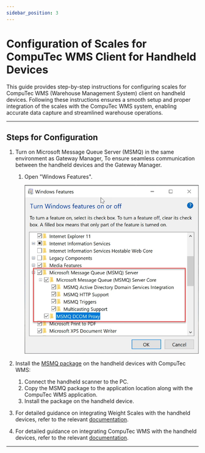 ```yaml
---
sidebar_position: 3
---
```


# Configuration of Scales for CompuTec WMS Client for Handheld Devices

This guide provides step-by-step instructions for configuring scales for CompuTec WMS (Warehouse Management System) client on handheld devices. Following these instructions ensures a smooth setup and proper integration of the scales with the CompuTec WMS system, enabling accurate data capture and streamlined warehouse operations.

---

## Steps for Configuration

1. Turn on Microsoft Message Queue Server (MSMQ) in the same environment as Gateway Manager, To ensure seamless communication between the handheld devices and the Gateway Manager.

    1. Open "Windows Features".

        ![Windows Features](./media/msmq.webp)
2. Install the [MSMQ package](https://download.computec.one/software/wms/tools/msmq.arm.cab) on the handheld devices with CompuTec WMS:

    1. Connect the handheld scanner to the PC.
    2. Copy the MSMQ package to the application location along with the CompuTec WMS application.
    3. Install the package on the handheld device.
3. For detailed guidance on integrating Weight Scales with the handheld devices, refer to the relevant [documentation](/docs/pdc/administrator-guide/weight-scales-integration/overview).
4. For detailed guidance on integrating CompuTec WMS with the handheld devices, refer to the relevant [documentation](../../administrator-guide/installation/computec-gateway-service/computec-gateway-service-installation.md).

---
